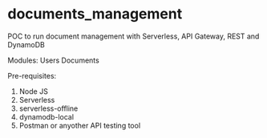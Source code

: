 # documents_management
POC to run document management with Serverless, API Gateway, REST and DynamoDB

Modules:
Users
Documents

Pre-requisites:
1. Node JS
2. Serverless
3. serverless-offline
4. dynamodb-local
5. Postman or anyother API testing tool


